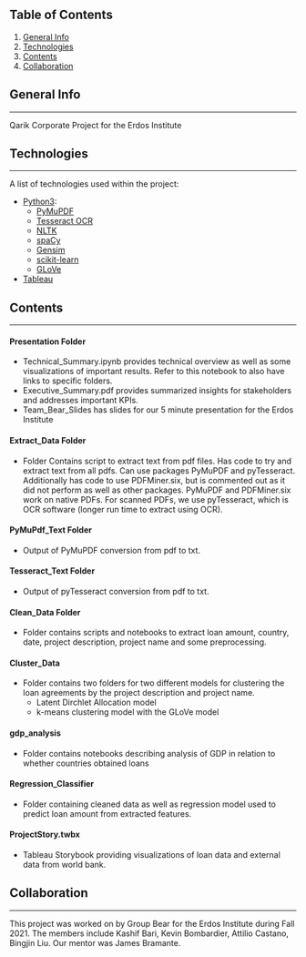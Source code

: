 ## Table of Contents
1. [General Info](#general-info)
2. [Technologies](#technologies)
3. [Contents](#contents)
4. [Collaboration](#collaboration)
## General Info
***
Qarik Corporate Project for the Erdos Institute
## Technologies
***
A list of technologies used within the project:
* [Python3](https://www.python.org/):
  * [PyMuPDF](https://pdfminersix.readthedocs.io/en/latest/)
  * [Tesseract OCR](https://pypi.org/project/pytesseract/)
  * [NLTK](https://www.nltk.org/)
  * [spaCy](https://spacy.io)
  * [Gensim](https://radimrehurek.com/gensim/)
  * [scikit-learn](https://scikit-learn.org/stable/)
  * [GLoVe](https://pypi.org/project/glove_python/)
* [Tableau](https://www.tableau.com/)
## Contents
***
#### Presentation Folder
* Technical_Summary.ipynb provides technical overview as well as some visualizations
of important results. Refer to this notebook to also have links to specific
folders.
* Executive_Summary.pdf provides summarized insights for stakeholders and
  addresses important KPIs.
* Team_Bear_Slides has slides for our 5 minute presentation for the Erdos
  Institute
#### Extract_Data Folder
* Folder Contains script to extract text from pdf files. Has code to try and
  extract text from all pdfs. Can use packages PyMuPDF and pyTesseract.
Additionally has code to use PDFMiner.six, but is commented out as it did not
perform as well as other packages. PyMuPDF and PDFMiner.six work on native
PDFs. For scanned PDFs, we use pyTesseract, which is OCR software (longer run
time to extract using OCR).
#### PyMuPdf_Text Folder
* Output of PyMuPDF conversion from pdf to txt.
#### Tesseract_Text Folder
* Output of pyTesseract conversion from pdf to txt.
#### Clean_Data Folder
* Folder contains scripts and notebooks to extract loan amount, country, date,
  project description, project name and some preprocessing.
#### Cluster_Data
* Folder contains two folders for two different models for
  clustering the loan agreements by the project description and project name.
  *  Latent Dirchlet Allocation model
  *  k-means clustering model with the GLoVe model
#### gdp_analysis
*  Folder contains notebooks describing analysis of GDP in relation to whether
   countries obtained loans
#### Regression_Classifier
*  Folder containing cleaned data as well as regression model used to predict
   loan amount from extracted features.
#### ProjectStory.twbx
* Tableau Storybook providing visualizations of loan data and external data
  from world bank.
## Collaboration
***
This project was worked on by Group Bear for the Erdos Institute during Fall 2021. The members include Kashif Bari, Kevin Bombardier, Attilio Castano, Bingjin Liu. Our mentor was James Bramante.
